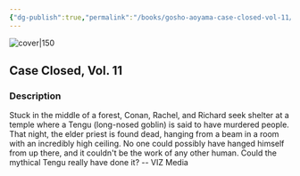 ```yaml
---
{"dg-publish":true,"permalink":"/books/gosho-aoyama-case-closed-vol-11/","title":"\"Detektiv Conan Vol. 11\"","tags":["manga","crime"]}
---
```




![cover|150](http://books.google.com/books/content?id=8fHzAQAAQBAJ&printsec=frontcover&img=1&zoom=1&source=gbs_api)

## Case Closed, Vol. 11

### Description

Stuck in the middle of a forest, Conan, Rachel, and Richard seek shelter at a temple where a Tengu (long-nosed goblin) is said to have murdered people. That night, the elder priest is found dead, hanging from a beam in a room with an incredibly high ceiling. No one could possibly have hanged himself from up there, and it couldn't be the work of any other human. Could the mythical Tengu really have done it? -- VIZ Media
```